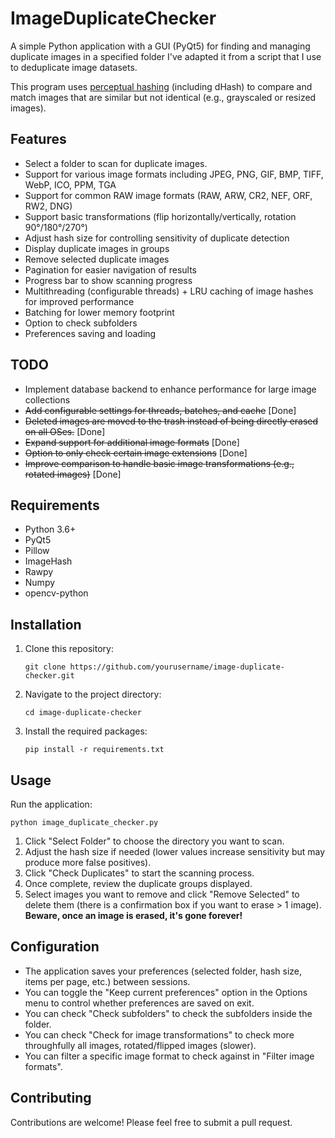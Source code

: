 # ImageDuplicateChecker

A simple Python application with a GUI (PyQt5) for finding and managing duplicate images in a specified folder I've adapted it from a script that I use to deduplicate image datasets.

This program uses [perceptual hashing](https://en.wikipedia.org/wiki/Perceptual_hashing) (including dHash) to compare and match images that are similar but not identical (e.g., grayscaled or resized images).

## Features

- Select a folder to scan for duplicate images.
- Support for various image formats including JPEG, PNG, GIF, BMP, TIFF, WebP, ICO, PPM, TGA
- Support for common RAW image formats (RAW, ARW, CR2, NEF, ORF, RW2, DNG)
- Support basic transformations (flip horizontally/vertically, rotation 90°/180°/270°) 
- Adjust hash size for controlling sensitivity of duplicate detection
- Display duplicate images in groups
- Remove selected duplicate images
- Pagination for easier navigation of results
- Progress bar to show scanning progress
- Multithreading (configurable threads) + LRU caching of image hashes for improved performance
- Batching for lower memory footprint
- Option to check subfolders
- Preferences saving and loading

## TODO

- Implement database backend to enhance performance for large image collections
- ~~Add configurable settings for threads, batches, and cache~~ [Done]
- ~~Deleted images are moved to the trash instead of being directly erased on all OSes.~~ [Done]
- ~~Expand support for additional image formats~~ [Done]
- ~~Option to only check certain image extensions~~ [Done]
- ~~Improve comparison to handle basic image transformations (e.g., rotated images)~~ [Done]

## Requirements

- Python 3.6+
- PyQt5
- Pillow
- ImageHash
- Rawpy
- Numpy
- opencv-python

## Installation

1. Clone this repository:
   ```
   git clone https://github.com/yourusername/image-duplicate-checker.git
   ```

2. Navigate to the project directory:
   ```
   cd image-duplicate-checker
   ```

3. Install the required packages:
   ```
   pip install -r requirements.txt
   ```

## Usage

Run the application:

```
python image_duplicate_checker.py
```

1. Click "Select Folder" to choose the directory you want to scan.
2. Adjust the hash size if needed (lower values increase sensitivity but may produce more false positives).
3. Click "Check Duplicates" to start the scanning process.
4. Once complete, review the duplicate groups displayed.
5. Select images you want to remove and click "Remove Selected" to delete them (there is a confirmation box if you want to erase > 1 image). **Beware, once an image is erased, it's gone forever!**

## Configuration

- The application saves your preferences (selected folder, hash size, items per page, etc.) between sessions.
- You can toggle the "Keep current preferences" option in the Options menu to control whether preferences are saved on exit.
- You can check "Check subfolders" to check the subfolders inside the folder.
- You can check "Check for image transformations" to check more throughfully all images, rotated/flipped images (slower).
- You can filter a specific image format to check against in "Filter image formats".

## Contributing

Contributions are welcome! Please feel free to submit a pull request.
